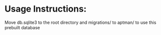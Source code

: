 # Usage Instructions:

Move db.sqlite3 to the root directory and migrations/ to aptman/ to use this prebuilt database
